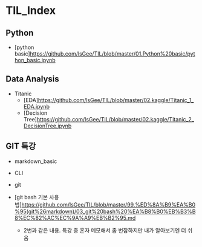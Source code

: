# TIL_Index

>  

## Python

* [python basic]<https://github.com/lsGee/TIL/blob/master/01.Python%20basic/python_basic.ipynb>



## Data Analysis

* Titanic
  * [EDA]<https://github.com/lsGee/TIL/blob/master/02.kaggle/Titanic_1_EDA.ipynb>
  * [Decision Tree]<https://github.com/lsGee/TIL/blob/master/02.kaggle/Titanic_2_DecisionTree.ipynb>



## GIT 특강

* markdown_basic

* CLI

* git

* [git bash 기본 사용법]<https://github.com/lsGee/TIL/blob/master/99.%ED%8A%B9%EA%B0%95(git%26markdown)/03_git%20bash%20%EA%B8%B0%EB%B3%B8%EC%82%AC%EC%9A%A9%EB%B2%95.md>
  * 2번과 같은 내용. 특강 중 혼자 메모해서 좀 번잡하지만 내가 알아보기엔 더 쉬움

